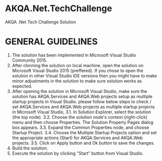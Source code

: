 # AKQA.Net.TechChallenge
AKQA .Net Tech Challenge Solution

GENERAL GUIDELINES
==========================================================================================================================================
1. The solution has been implemented in Microsoft Visual Studio Community 2015.
2. After clonning the solution on local machine, open the solution on Microsoft Visual Studio 2015 (preffered). If you chose to open the solution in other Visual Studio IDE versions then you might have to make minor adjustments in the solution to make sure solution works as expected.
3. After opening the solution in Microsoft Visual Studio, make sure the solution has AKQA.Services and AKQA.Web projects setup as multiple startup projects in Visual Studio.
please follow below steps to check / set AKQA.Services and AKQA.Web projects as multiple startup projects in Microsoft Visual Studio,
3.1. In Solution Explorer, select the solution (the top node).
3.2. Choose the solution node's context (right-click) menu and then choose Properties. The Solution Property Pages dialog box appears.
3.3. Expand the Common Properties node, and choose Startup Project.
3.4. Choose the Multiple Startup Projects option and set the appropriate actions (Start) for AKQA.Services and AKQA.Web projects.
3.5. Click on Apply button and Ok button to save the changes.
4. Build the solution.
5. Execute the solution by clicking "Start" button from Visual Studio.
